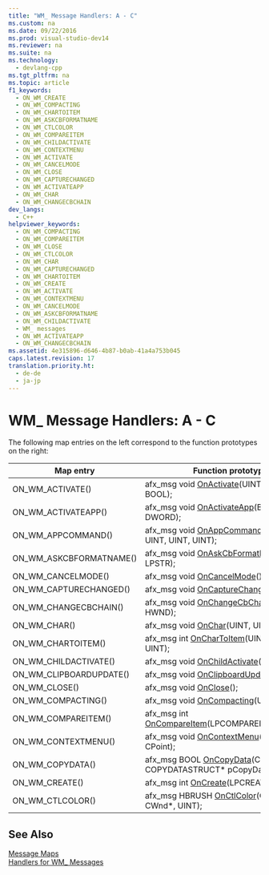 ```yaml
---
title: "WM_ Message Handlers: A - C"
ms.custom: na
ms.date: 09/22/2016
ms.prod: visual-studio-dev14
ms.reviewer: na
ms.suite: na
ms.technology: 
  - devlang-cpp
ms.tgt_pltfrm: na
ms.topic: article
f1_keywords: 
  - ON_WM_CREATE
  - ON_WM_COMPACTING
  - ON_WM_CHARTOITEM
  - ON_WM_ASKCBFORMATNAME
  - ON_WM_CTLCOLOR
  - ON_WM_COMPAREITEM
  - ON_WM_CHILDACTIVATE
  - ON_WM_CONTEXTMENU
  - ON_WM_ACTIVATE
  - ON_WM_CANCELMODE
  - ON_WM_CLOSE
  - ON_WM_CAPTURECHANGED
  - ON_WM_ACTIVATEAPP
  - ON_WM_CHAR
  - ON_WM_CHANGECBCHAIN
dev_langs: 
  - C++
helpviewer_keywords: 
  - ON_WM_COMPACTING
  - ON_WM_COMPAREITEM
  - ON_WM_CLOSE
  - ON_WM_CTLCOLOR
  - ON_WM_CHAR
  - ON_WM_CAPTURECHANGED
  - ON_WM_CHARTOITEM
  - ON_WM_CREATE
  - ON_WM_ACTIVATE
  - ON_WM_CONTEXTMENU
  - ON_WM_CANCELMODE
  - ON_WM_ASKCBFORMATNAME
  - ON_WM_CHILDACTIVATE
  - WM_ messages
  - ON_WM_ACTIVATEAPP
  - ON_WM_CHANGECBCHAIN
ms.assetid: 4e315896-d646-4b87-b0ab-41a4a753b045
caps.latest.revision: 17
translation.priority.ht: 
  - de-de
  - ja-jp
---
```

# WM_ Message Handlers: A - C
The following map entries on the left correspond to the function prototypes on the right:  
  
|Map entry|Function prototype|  
|---------------|------------------------|  
|ON_WM_ACTIVATE()|afx_msg void [OnActivate](../vs140/cwnd--onactivate.md)(UINT, CWnd*, BOOL);|  
|ON_WM_ACTIVATEAPP()|afx_msg void [OnActivateApp](../vs140/cwnd--onactivateapp.md)(BOOL, DWORD);|  
|ON_WM_APPCOMMAND()|afx_msg void [OnAppCommand](../vs140/cwnd--onappcommand.md)(CWnd*, UINT, UINT, UINT);|  
|ON_WM_ASKCBFORMATNAME()|afx_msg void [OnAskCbFormatName](../vs140/cwnd--onaskcbformatname.md)(UINT, LPSTR);|  
|ON_WM_CANCELMODE()|afx_msg void [OnCancelMode](../vs140/cwnd--oncancelmode.md)();|  
|ON_WM_CAPTURECHANGED()|afx_msg void [OnCaptureChanged](../vs140/cwnd--oncapturechanged.md)(CWnd*);|  
|ON_WM_CHANGECBCHAIN()|afx_msg void [OnChangeCbChain](../vs140/cwnd--onchangecbchain.md)(HWND, HWND);|  
|ON_WM_CHAR()|afx_msg void [OnChar](../vs140/cwnd--onchar.md)(UINT, UINT, UINT);|  
|ON_WM_CHARTOITEM()|afx_msg int [OnCharToItem](../vs140/cwnd--onchartoitem.md)(UINT, CWnd*, UINT);|  
|ON_WM_CHILDACTIVATE()|afx_msg void [OnChildActivate](../vs140/cwnd--onchildactivate.md)();|  
|ON_WM_CLIPBOARDUPDATE()|afx_msg void [OnClipboardUpdate](../vs140/cwnd--onclipboardupdate.md)();|  
|ON_WM_CLOSE()|afx_msg void [OnClose](../vs140/cwnd--onclose.md)();|  
|ON_WM_COMPACTING()|afx_msg void [OnCompacting](../vs140/cwnd--oncompacting.md)(UINT);|  
|ON_WM_COMPAREITEM()|afx_msg int [OnCompareItem](../vs140/cwnd--oncompareitem.md)(LPCOMPAREITEMSTRUCT);|  
|ON_WM_CONTEXTMENU()|afx_msg void [OnContextMenu](../vs140/cwnd--oncontextmenu.md)(CWnd*, CPoint);|  
|ON_WM_COPYDATA()|afx_msg BOOL [OnCopyData](../vs140/cwnd--oncopydata.md)(CWnd* pWnd, COPYDATASTRUCT\* pCopyDataStruct);|  
|ON_WM_CREATE()|afx_msg int [OnCreate](../vs140/cwnd--oncreate.md)(LPCREATESTRUCT);|  
|ON_WM_CTLCOLOR()|afx_msg HBRUSH [OnCtlColor](../vs140/cwnd--onctlcolor.md)(CDC*, CWnd\*, UINT);|  
  
## See Also  
 [Message Maps](../vs140/message-maps--mfc-.md)   
 [Handlers for WM_ Messages](../vs140/handlers-for-wm_-messages.md)